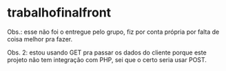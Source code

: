 # trabalhofinalfront

Obs.: esse não foi o entregue pelo grupo, fiz por conta própria por falta de coisa melhor pra fazer. 

Obs. 2: estou usando GET pra passar os dados do cliente porque este projeto não tem integração com PHP, sei que o certo seria usar POST.
